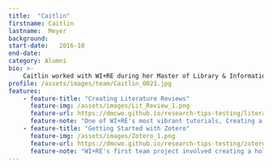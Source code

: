 ```yaml
---
title:  "Caitlin"
firstname: Caitlin
lastname:  Meyer
background: 
start-date:   2016-10 
end-date:
category: Alumni
bio: >- 
    Caitlin worked with WI+RE during her Master of Library & Information Science program, focusing on tutorials about citation management and literature reviews. She <a href="http://2017.code4lib.org/posters/Reimagining-the-slideshow-using-revealjs-to-create-Choose-Your-Own-Adventure-library-tutorials">presented</a> on WI+RE's process at Code4Lib 2017 and co-authored a <a href="https://www.abc-clio.com/ABC-CLIOCorporate/product.aspx?pc=A5969P">forthcoming book chapter</a> on the WI+RE way. After graduation, Caitlin moved to New England to be a Research & Education Librarian at Yale. She now runs the general education program at the medical library, teaches research skills in the curriculum for MD and PA students, and coordinates the personal librarian program.
profile: /assets/images/team/Caitlin_0021.jpg
features:
    - feature-title: "Creating Literature Reviews"
      feature-img: /assets/images/Lit_Review_1.png
      feature-url: https://dmcwo.github.io/research-tips-testing/literature-reviews/
      feature-note: "One of WI+RE's most vibrant tutorials, Creating a Literature Review breaks down the process of creating one. "
    - feature-title: "Getting Started with Zotero"
      feature-img: /assets/images/Zotero_1.png
      feature-url: https://dmcwo.github.io/research-tips-testing/zotero/
      feature-note: "WI+RE's first team project involved creating a holistic tutorial on how to download and use Zotero effectively."
---
```

